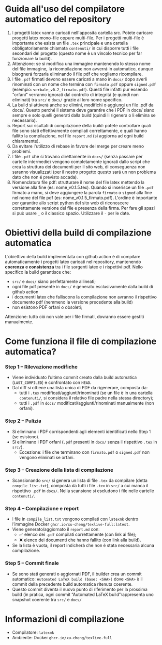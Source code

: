 # Guida all'uso del compilatore automatico del repository
1) I progetti latex vanno caricati nell'apposita cartella src. Potete caricare progetti latex mono-file oppure multi-file. Per i progetti multi-file è importante che esista un file `.tex` principale e una cartella obbligatoriamente chiamata `contenuti/` in cui disporre tutti i file secondari del progetto (questo nome è un vincolo tecnico per far funzionare la build).
2) Attenzione: se si modifica una immagine mantenendo lo stesso nome del file immagine, la ricompilazione non avverrá in automatico, dunque bisognerá forzarla eliminando il file pdf che vogliamo ricompilare.
3) I file `.pdf` firmati devono essere caricati a mano in `docs/` dopo averli rinominati con un nome che termina con `firmato.pdf` oppure `signed.pdf` (esempio: `verbale_v0.2_firmato.pdf`). Questi file infatti pur essendo "orfani" verranno ignorati dal controllo di integritá (e quindi non eliminati) tra `src/` e `docs/` grazie al loro nome specifico.
4) La build si attiverà anche se elimini, modifichi o aggiungi un file .pdf da docs/. Questo perché il sistema deve garantire che i PDF in docs/ siano sempre e solo quelli generati dalla build (quindi li rigenera o li elimina se necessario).
5) Report sui risultati di compilazione della build: potete controllare quali file sono stati effettivamente compilati correttamente, e quali hanno fallito la compilazione, nel file `report.md` (si aggiorna ad ogni build chiaramente).
6) Da evitare l'utilizzo di rebase in favore del merge per creare meno problemi.
7) I file `.pdf` che si trovano direttamente in `docs/` (senza passare per cartelle intermedie) vengono completamente ignorati dallo script che crea la struttura dei documenti per il sito web, di conseguenza non saranno visualizzati (per il nostro progetto questo sará un non problema dato che non é previsto accada).
8) Nomenclatura file pdf: strutturare il nome del file latex mettendo la versione alla fine (es: nome_v0.1.5.tex). Quando si inserisce un file `.pdf` firmato a mano, si deve aggiungere la parola `firmato` o `signed` alla fine nel nome del file pdf (es: nome_v0.1.5_firmato.pdf). L'ordine è importante per garantire allo script python del sito web di riconoscere correttamente versione del file e presenza della firma. Per fare gli spazi si può usare `_` o il classico spazio. Utilizzare il `-` per le date.

# Obiettivi della build di compilazione automatica

L’obiettivo della build implementata con github action è di compilare automaticamente i progetti latex caricati nel repository, mantenendo **coerenza e consistenza** tra i file sorgenti latex e i rispettivi pdf.
Nello specifico la build garantisce che:
- `src/` e `docs/` siano perfettamente allineati;  
- ogni file pdf presente in `docs/` é generato esclusivamente dalla build di github action
- i documenti latex che falliscono la compilazione non avranno il rispettivo documento pdf (nemmeno la versione precedente alla build)
- non esistono PDF orfani o obsoleti;

Attenzione: tutto ció non vale per i file firmati, dovranno essere gestiti manualmente.

# Come funziona il file di compilazione automatica?

### Step 1 – Rilevazione modifiche
- Viene individuato l’ultimo commit creato dalla build automatica (`LAST_COMPILED`) e confrontato con `HEAD`.
- Dal diff si ottiene una lista unica di PDF da rigenerare, composta da:
  - tutti i `.tex` modificati/aggiunti/rinominati (se un file è in una cartella `contenuti/`, si considera il relativo file padre nella stessa directory);
  - tutti i `.pdf` in `docs/` modificati/aggiunti/rinominati manualmente (non orfani).

### Step 2 – Pulizia
- Si eliminano i PDF corrispondenti agli elementi identificati nello Step 1 (se esistono).
- Si eliminano i PDF orfani (`.pdf` presenti in `docs/` senza il rispettivo `.tex` in `src/`).
  - Eccezione: i file che terminano con `firmato.pdf` o `signed.pdf` non vengono eliminati se orfani.

### Step 3 – Creazione della lista di compilazione
- Scansionando `src/` si genera un lista di file `.tex` da compilare (detta `compile_list.txt`), composta da tutti i file `.tex` in `src/` a cui manca il rispettivo `.pdf` in `docs/`. Nella scansione si escludono i file nelle cartelle `contenuti/`.

### Step 4 – Compilazione e report
- I file in `compile_list.txt` vengono compilati con `latexmk` dentro l’immagine Docker `ghcr.io/xu-cheng/texlive-full:latest`.
- Viene generato/aggiornato il `report.md` con:
  - ✅ elenco dei `.pdf` compilati correttamente (con link ai file);
  - ❌ elenco dei documenti che hanno fallito (con link alla build).
- Se la lista è vuota, il report indicherá che non è stata necessaria alcuna compilazione.

### Step 5 – Commit finale
- Se sono stati generati o aggiornati PDF, il builder crea un commit automatico: `Automated LaTeX build (base: <SHA>)` dove `<SHA>` è il commit della precedente build automatica ritenuta coerente.  
- Questo commit diventa il nuovo punto di riferimento per la prossima build (in pratica, ogni commit “Automated LaTeX build”rappresenta uno snapshot coerente tra `src/` e `docs/`

# Informazioni di compilazione
- Compilatore: `latexmk`  
- Ambiente: Docker `ghcr.io/xu-cheng/texlive-full`

